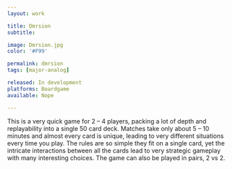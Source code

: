 ```yaml
---
layout: work

title: Dmrsion
subtitle:

image: Dmrsion.jpg
color: '#F99'

permalink: dmrsion
tags: [major-analog]

released: In development
platforms: Boardgame
available: Nope

---
```


This is a very quick game for 2 – 4 players, packing a lot of depth and replayability into a single 50 card deck. Matches take only about 5 – 10 minutes and almost every card is unique, leading to very different situations every time you play. The rules are so simple they fit on a single card, yet the intricate interactions between all the cards lead to very strategic gameplay with many interesting choices. The game can also be played in pairs, 2 vs 2.
